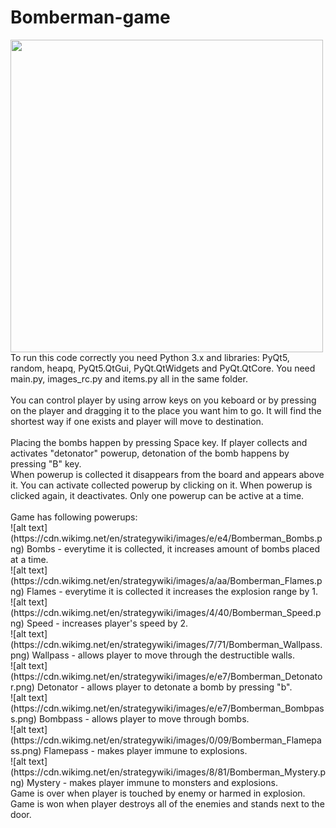 # Bomberman-game
<img src="https://github.com/dianakurth/Bomberman-game/assets/104682532/90af333f-84f8-41aa-a016-c9a72e6c4372" width="500" height="500">
To run this code correctly you need Python 3.x and libraries: PyQt5, random, heapq, PyQt5.QtGui, PyQt.QtWidgets and PyQt.QtCore. You need main.py, images_rc.py and items.py all in the same folder. <br />
<br />
You can control player by using arrow keys on you keboard or by pressing on the player and dragging it to the place you want him to go. It will find the shortest way if one exists and player will move to destination. <br />
<br />
Placing the bombs happen by pressing Space key. If player collects and activates "detonator" powerup, detonation of the bomb happens by pressing "B" key. <br />
When powerup is collected it disappears from the board and appears above it. You can activate collected powerup by clicking on it. When powerup is clicked again, it deactivates. Only one powerup can be active at a time. <br />
<br />
Game has following powerups: <br />
![alt text](https://cdn.wikimg.net/en/strategywiki/images/e/e4/Bomberman_Bombs.png) Bombs - everytime it is collected, it increases amount of bombs placed at a time. <br />
![alt text](https://cdn.wikimg.net/en/strategywiki/images/a/aa/Bomberman_Flames.png) Flames - everytime it is collected it increases the explosion range by 1. <br />
![alt text](https://cdn.wikimg.net/en/strategywiki/images/4/40/Bomberman_Speed.png) Speed - increases player's speed by 2. <br />
![alt text](https://cdn.wikimg.net/en/strategywiki/images/7/71/Bomberman_Wallpass.png) Wallpass - allows player to move through the destructible walls. <br />
![alt text](https://cdn.wikimg.net/en/strategywiki/images/e/e7/Bomberman_Detonator.png) Detonator - allows player to detonate a bomb by pressing "b". <br />
![alt text](https://cdn.wikimg.net/en/strategywiki/images/e/e7/Bomberman_Bombpass.png) Bombpass - allows player to move through bombs. <br />
![alt text](https://cdn.wikimg.net/en/strategywiki/images/0/09/Bomberman_Flamepass.png) Flamepass - makes player immune to explosions. <br />
![alt text](https://cdn.wikimg.net/en/strategywiki/images/8/81/Bomberman_Mystery.png) Mystery - makes player immune to monsters and explosions. <br />
Game is over when player is touched by enemy or harmed in explosion. <br />
Game is won when player destroys all of the enemies and stands next to the door. <br />
